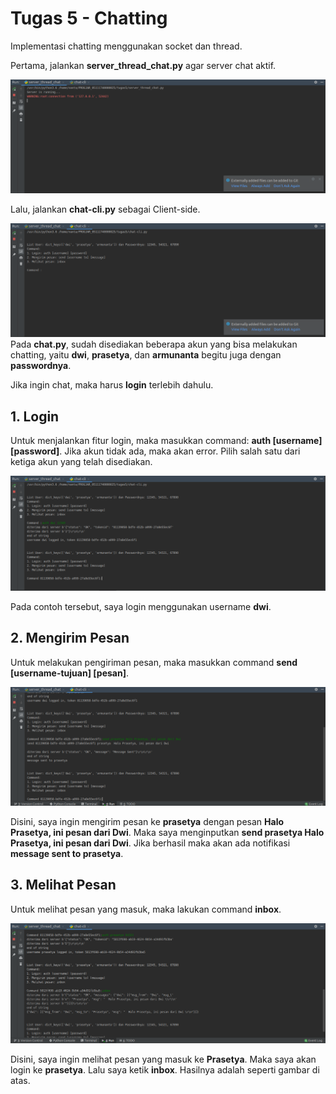 # Tugas 5 - Chatting

Implementasi chatting menggunakan socket dan thread.

Pertama, jalankan **server_thread_chat.py** agar server chat aktif.

![enter image description here](https://raw.githubusercontent.com/Armunz/PROGJAR_05111740000025/master/tugas5/dokumentasi/server.png)

Lalu, jalankan **chat-cli.py** sebagai Client-side. 

![enter image description here](https://raw.githubusercontent.com/Armunz/PROGJAR_05111740000025/master/tugas5/dokumentasi/client.png)
Pada **chat.py**, sudah disediakan beberapa akun yang bisa melakukan chatting, yaitu **dwi**, **prasetya**, dan **armunanta** begitu juga dengan **passwordnya**.

Jika ingin chat, maka harus **login** terlebih dahulu.

## 1. Login
Untuk menjalankan fitur login, maka masukkan command: **auth [username] [password]**. Jika  akun tidak ada, maka akan error. Pilih salah satu dari ketiga akun yang telah disediakan.

![enter image description here](https://raw.githubusercontent.com/Armunz/PROGJAR_05111740000025/master/tugas5/dokumentasi/login.png)

Pada contoh tersebut, saya login menggunakan username **dwi**.

## 2. Mengirim Pesan
Untuk melakukan pengiriman pesan, maka masukkan command **send [username-tujuan] [pesan]**. 

![enter image description here](https://raw.githubusercontent.com/Armunz/PROGJAR_05111740000025/master/tugas5/dokumentasi/send%20message.png)

Disini, saya ingin mengirim pesan ke **prasetya** dengan pesan **Halo Prasetya, ini pesan dari Dwi**. Maka saya menginputkan **send prasetya Halo Prasetya, ini pesan dari Dwi**. Jika berhasil maka akan ada notifikasi **message sent to prasetya**.

## 3. Melihat Pesan
Untuk melihat pesan yang masuk, maka lakukan command **inbox**.

![enter image description here](https://raw.githubusercontent.com/Armunz/PROGJAR_05111740000025/master/tugas5/dokumentasi/check%20inbox.png)

Disini, saya ingin melihat pesan yang masuk ke **Prasetya**. Maka saya akan login ke **prasetya**. Lalu saya ketik **inbox**. Hasilnya adalah seperti gambar di atas.
